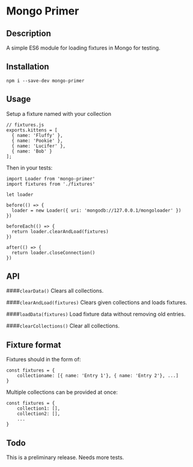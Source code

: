 # Mongo Primer

## Description
A simple ES6 module for loading fixtures in Mongo for testing.

## Installation

    npm i --save-dev mongo-primer

## Usage

Setup a fixture named with your collection


    // fixtures.js
    exports.kittens = [
      { name: 'Fluffy' },
      { name: 'Pookie' },
      { name: 'Lucifer' },
      { name: 'Bob' }
    ];

Then in your tests:

    import Loader from 'mongo-primer'
    import fixtures from './fixtures'
    
    let loader

    before(() => {
      loader = new Loader({ uri: 'mongodb://127.0.0.1/mongoloader' })
    })

    beforeEach(() => {
      return loader.clearAndLoad(fixtures)
    })

    after(() => {
      return loader.closeConnection()
    })


## API

####`clearData()`
Clears all collections.

####`clearAndLoad(fixtures)`
Clears given collections and loads fixtures.

####`loadData(fixtures)`
Load fixture data without removing old entries.

####`clearCollections()`
Clear all collections.

## Fixture format

Fixtures should in the form of:
    
    const fixtures = {
        collectioname: [{ name: 'Entry 1'}, { name: 'Entry 2'}, ...]
    }

Multiple collections can be provided at once:

    const fixtures = {
        collection1: [],
        collection2: [],
        ...
    }

## Todo
This is a preliminary release. Needs more tests.
